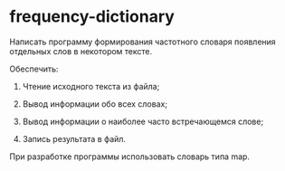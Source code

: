 # frequency-dictionary
Написать программу формирования частотного словаря появления отдельных слов в некотором тексте.

Обеспечить:
1. Чтение исходного текста из файла;

2. Вывод информации обо всех словах;

3. Вывод информации о наиболее часто встречающемся
слове;

4. Запись результата в файл.

При разработке программы использовать словарь типа map.
